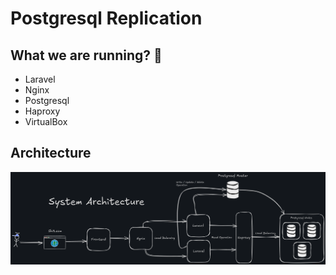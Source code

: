 # Postgresql Replication

## What we are running? 🏃

- Laravel
- Nginx
- Postgresql
- Haproxy
- VirtualBox

## Architecture

![Postgresql replication](architecture.png)
